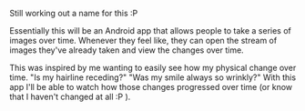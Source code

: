 Still working out a name for this :P

Essentially this will be an Android app that allows people to take a series of images over time. Whenever they feel like, they can open the stream of images they've already taken and view the changes over time.

This was inspired by me wanting to easily see how my physical change over time. "Is my hairline receding?" "Was my smile always so wrinkly?" With this app I'll be able to watch how those changes progressed over time (or know that I haven't changed at all :P ).
